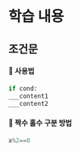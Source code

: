 # 학습 내용

## 조건문

#### 🎉 사용법

```py
if cond:
___content1
___content2
```

#### 🎉 짝수 홀수 구분 방법

```py
x%2==0
```